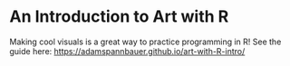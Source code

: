 # An Introduction to Art with R

Making cool visuals is a great way to practice programming in R!  See the guide here: https://adamspannbauer.github.io/art-with-R-intro/
